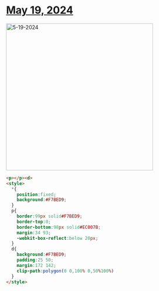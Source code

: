 # [May 19, 2024](https://cssbattle.dev/play/95CZPF9dNnPJEmt6sUbJ)

<img src="https://firebasestorage.googleapis.com/v0/b/cssbattleapp.appspot.com/o/user%2Fummd3POvEDfFyeFvVdOMG3OOrwE2%2Ftargets%2Ftarget_ioEpb7a@2x.png?alt=media" width="400" alt="5-19-2024" />

```html
<p></p><d>
<style>
  *{
    position:fixed;
    background:#F7BED9;
  }
  p{
    border:99px solid#F7BED9;
    border-top:0;
    border-bottom:98px solid#EC007B;
    margin:34 93;
    -webkit-box-reflect:below 20px;
  }
  d{
    background:#F7BED9;
    padding:25 50;
    margin:172 142;
    clip-path:polygon(0 0,100% 0,50%100%)
  }
</style>
```
